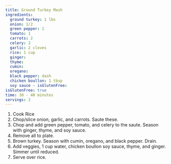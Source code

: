 ```yaml
---
title: Ground Turkey Mash
ingredients:
  ground turkey: 1 lbs
  onion: 1/2
  green pepper: 1
  tomato: 1
  carrots: 2
  celery: 2
  garlic: 2 cloves
  rice: 1 cup
  ginger:
  thyme:
  cumin:
  oregano:
  black pepper: dash
  chicken boullon: 1 tbsp
  soy sauce - isGlutenFree: 
isGlutenFree: true
time: 30 - 40 minutes
servings: 2
---
```


1. Cook Rice
2. Chop/slice onion, garlic, and carrots. Saute these.
3. Chop and add green pepper, tomato, and celery to the saute. Season with
   ginger, thyme, and soy sauce.
4. Remove all to plate.
5. Brown turkey. Season with cumin, oregano, and black pepper. Drain.
6. Add veggies, 1 cup water, chicken boullon soy sauce, thyme, and ginger. 
   Simmer until reduced.
7. Serve over rice.
